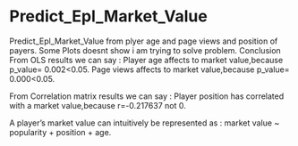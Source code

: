 # Predict_Epl_Market_Value
Predict_Epl_Market_Value from plyer age and page views and position of payers.
Some Plots doesnt show i am trying to solve problem.
Conclusion
From OLS results we can say :
Player age affects to market value,because p_value= 0.002<0.05.
Page views affects to market value,because p_value= 0.000<0.05.

From Correlation matrix results we can say :
Player position has  correlated with a market value,because r=-0.217637 not 0.

A player’s market value can intuitively be represented 
       as : market value ~ popularity + position + age.
